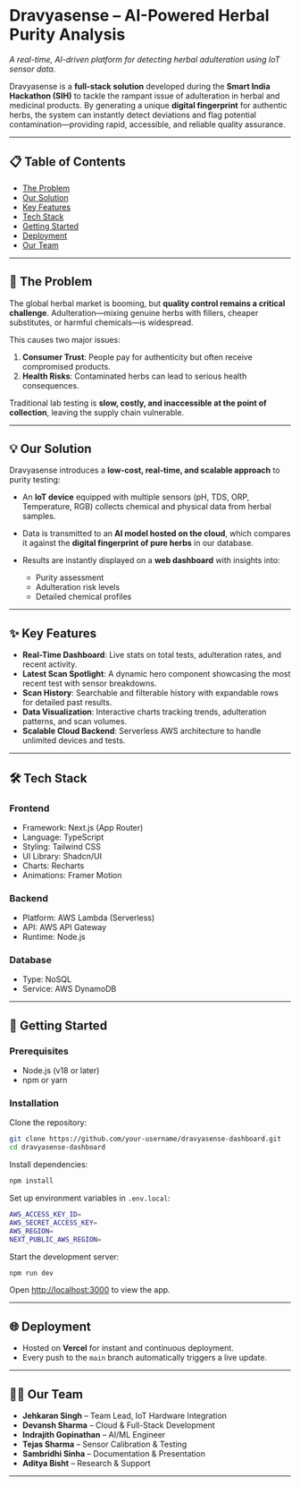 # Dravyasense – AI-Powered Herbal Purity Analysis

*A real-time, AI-driven platform for detecting herbal adulteration using IoT sensor data.*

Dravyasense is a **full-stack solution** developed during the **Smart India Hackathon (SIH)** to tackle the rampant issue of adulteration in herbal and medicinal products. By generating a unique **digital fingerprint** for authentic herbs, the system can instantly detect deviations and flag potential contamination—providing rapid, accessible, and reliable quality assurance.

---

## 📋 Table of Contents

* [The Problem](#-the-problem)
* [Our Solution](#-our-solution)
* [Key Features](#-key-features)
* [Tech Stack](#-tech-stack)
* [Getting Started](#-getting-started)
* [Deployment](#-deployment)
* [Our Team](#-our-team)

---

## 📍 The Problem

The global herbal market is booming, but **quality control remains a critical challenge**. Adulteration—mixing genuine herbs with fillers, cheaper substitutes, or harmful chemicals—is widespread.

This causes two major issues:

1. **Consumer Trust**: People pay for authenticity but often receive compromised products.
2. **Health Risks**: Contaminated herbs can lead to serious health consequences.

Traditional lab testing is **slow, costly, and inaccessible at the point of collection**, leaving the supply chain vulnerable.

---

## 💡 Our Solution

Dravyasense introduces a **low-cost, real-time, and scalable approach** to purity testing:

* An **IoT device** equipped with multiple sensors (pH, TDS, ORP, Temperature, RGB) collects chemical and physical data from herbal samples.
* Data is transmitted to an **AI model hosted on the cloud**, which compares it against the **digital fingerprint of pure herbs** in our database.
* Results are instantly displayed on a **web dashboard** with insights into:

  * Purity assessment
  * Adulteration risk levels
  * Detailed chemical profiles

---

## ✨ Key Features

* **Real-Time Dashboard**: Live stats on total tests, adulteration rates, and recent activity.
* **Latest Scan Spotlight**: A dynamic hero component showcasing the most recent test with sensor breakdowns.
* **Scan History**: Searchable and filterable history with expandable rows for detailed past results.
* **Data Visualization**: Interactive charts tracking trends, adulteration patterns, and scan volumes.
* **Scalable Cloud Backend**: Serverless AWS architecture to handle unlimited devices and tests.

---

## 🛠️ Tech Stack

### **Frontend**

* Framework: Next.js (App Router)
* Language: TypeScript
* Styling: Tailwind CSS
* UI Library: Shadcn/UI
* Charts: Recharts
* Animations: Framer Motion

### **Backend**

* Platform: AWS Lambda (Serverless)
* API: AWS API Gateway
* Runtime: Node.js

### **Database**

* Type: NoSQL
* Service: AWS DynamoDB

---

## 🚀 Getting Started

### **Prerequisites**

* Node.js (v18 or later)
* npm or yarn

### **Installation**

Clone the repository:

```bash
git clone https://github.com/your-username/dravyasense-dashboard.git
cd dravyasense-dashboard
```

Install dependencies:

```bash
npm install
```

Set up environment variables in `.env.local`:

```bash
AWS_ACCESS_KEY_ID=
AWS_SECRET_ACCESS_KEY=
AWS_REGION=
NEXT_PUBLIC_AWS_REGION=
```

Start the development server:

```bash
npm run dev
```

Open [http://localhost:3000](http://localhost:3000) to view the app.

---

## 🌐 Deployment

* Hosted on **Vercel** for instant and continuous deployment.
* Every push to the `main` branch automatically triggers a live update.

---

## 🧑‍💻 Our Team

* **Jehkaran Singh** – Team Lead, IoT Hardware Integration
* **Devansh Sharma** – Cloud & Full-Stack Development
* **Indrajith Gopinathan** – AI/ML Engineer
* **Tejas Sharma** – Sensor Calibration & Testing
* **Sambridhi Sinha** – Documentation & Presentation
* **Aditya Bisht** – Research & Support

---
